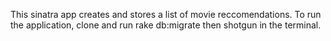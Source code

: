 This sinatra app creates and stores a list of movie reccomendations. To run the application, clone and run rake db:migrate then shotgun in the terminal.
